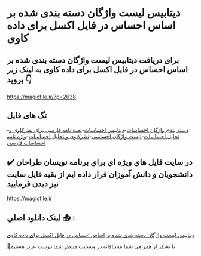 # دیتابیس لیست واژگان دسته بندی شده بر اساس احساس در فایل اکسل برای داده کاوی

## برای دریافت دیتابیس لیست واژگان دسته بندی شده بر اساس احساس در فایل اکسل برای داده کاوی به لینک زیر بروید 👇

https://magicfile.ir/?p=2638

## تگ های فایل

-[دسته بندی واژگان احساسات](https://magicfile.ir/product/%d8%af%db%8c%d8%aa%d8%a7%d8%a8%db%8c%d8%b3-%d9%84%db%8c%d8%b3%d8%aa-%d9%88%d8%a7%da%98%da%af%d8%a7%d9%86-%d8%af%d8%b3%d8%aa%d9%87-%d8%a8%d9%86%d8%af%db%8c-%d8%b4%d8%af%d9%87-%d8%a7%d8%ad%d8%b3%d8%a7%d8%b3/)-[دیتابیس احساسات](https://magicfile.ir/product/%d8%af%db%8c%d8%aa%d8%a7%d8%a8%db%8c%d8%b3-%d9%84%db%8c%d8%b3%d8%aa-%d9%88%d8%a7%da%98%da%af%d8%a7%d9%86-%d8%af%d8%b3%d8%aa%d9%87-%d8%a8%d9%86%d8%af%db%8c-%d8%b4%d8%af%d9%87-%d8%a7%d8%ad%d8%b3%d8%a7%d8%b3/)-[لغت نامه فارسی برای نظرکاوی و تحلیل احساسات](https://magicfile.ir/product/%d8%af%db%8c%d8%aa%d8%a7%d8%a8%db%8c%d8%b3-%d9%84%db%8c%d8%b3%d8%aa-%d9%88%d8%a7%da%98%da%af%d8%a7%d9%86-%d8%af%d8%b3%d8%aa%d9%87-%d8%a8%d9%86%d8%af%db%8c-%d8%b4%d8%af%d9%87-%d8%a7%d8%ad%d8%b3%d8%a7%d8%b3/)-[لیست واژگان احساسی](https://magicfile.ir/product/%d8%af%db%8c%d8%aa%d8%a7%d8%a8%db%8c%d8%b3-%d9%84%db%8c%d8%b3%d8%aa-%d9%88%d8%a7%da%98%da%af%d8%a7%d9%86-%d8%af%d8%b3%d8%aa%d9%87-%d8%a8%d9%86%d8%af%db%8c-%d8%b4%d8%af%d9%87-%d8%a7%d8%ad%d8%b3%d8%a7%d8%b3/)-[نظرکاوی و تحلیل احساسات](https://magicfile.ir/product/%d8%af%db%8c%d8%aa%d8%a7%d8%a8%db%8c%d8%b3-%d9%84%db%8c%d8%b3%d8%aa-%d9%88%d8%a7%da%98%da%af%d8%a7%d9%86-%d8%af%d8%b3%d8%aa%d9%87-%d8%a8%d9%86%d8%af%db%8c-%d8%b4%d8%af%d9%87-%d8%a7%d8%ad%d8%b3%d8%a7%d8%b3/)-[واژه نامه احساسات فارسی](https://magicfile.ir/product/%d8%af%db%8c%d8%aa%d8%a7%d8%a8%db%8c%d8%b3-%d9%84%db%8c%d8%b3%d8%aa-%d9%88%d8%a7%da%98%da%af%d8%a7%d9%86-%d8%af%d8%b3%d8%aa%d9%87-%d8%a8%d9%86%d8%af%db%8c-%d8%b4%d8%af%d9%87-%d8%a7%d8%ad%d8%b3%d8%a7%d8%b3/)

## ✔️ در سايت فايل هاي ويژه اي براي برنامه نويسان طراحان دانشجويان و دانش آموزان قرار داده ايم از بقيه فايل سايت نيز ديدن فرماييد

https://magicfile.ir


## لينک دانلود اصلي 📥 :

[دیتابیس لیست واژگان دسته بندی شده بر اساس احساس در فایل اکسل برای داده کاوی](https://magicfile.ir/product/%d8%af%db%8c%d8%aa%d8%a7%d8%a8%db%8c%d8%b3-%d9%84%db%8c%d8%b3%d8%aa-%d9%88%d8%a7%da%98%da%af%d8%a7%d9%86-%d8%af%d8%b3%d8%aa%d9%87-%d8%a8%d9%86%d8%af%db%8c-%d8%b4%d8%af%d9%87-%d8%a7%d8%ad%d8%b3%d8%a7%d8%b3/) 


🙏با تشکر از همراهي شما مشتاقانه در وبسایت منتظر شما دوست عزیز هستیم

